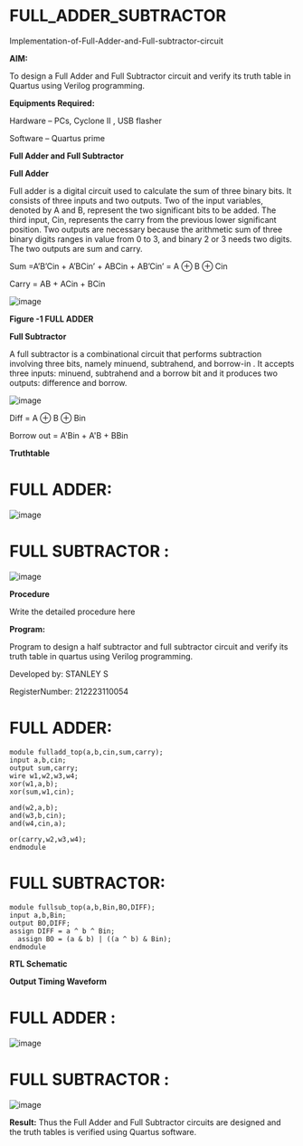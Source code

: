 # FULL_ADDER_SUBTRACTOR

Implementation-of-Full-Adder-and-Full-subtractor-circuit

**AIM:**

To design a Full Adder and Full Subtractor circuit and verify its truth table in Quartus using Verilog programming.

**Equipments Required:**

Hardware – PCs, Cyclone II , USB flasher

Software – Quartus prime

**Full Adder and Full Subtractor**

**Full Adder**

Full adder is a digital circuit used to calculate the sum of three binary bits. It consists of three inputs and two outputs. Two of the input variables, denoted by A and B, represent the two significant bits to be added. The third input, Cin, represents the carry from the previous lower significant position. Two outputs are necessary because the arithmetic sum of three binary digits ranges in value from 0 to 3, and binary 2 or 3 needs two digits. The two outputs are sum and carry.

Sum =A’B’Cin + A’BCin’ + ABCin + AB’Cin’ = A ⊕ B ⊕ Cin 

Carry = AB + ACin + BCin

![image](https://github.com/naavaneetha/FULL_ADDER_SUBTRACTOR/assets/154305477/0f30ba51-5ffb-4198-845f-18e054f675e7)

**Figure -1 FULL ADDER**

**Full Subtractor**

A full subtractor is a combinational circuit that performs subtraction involving three bits, namely minuend, subtrahend, and borrow-in . It accepts three inputs: minuend, subtrahend and a borrow bit and it produces two outputs: difference and borrow.

![image](https://github.com/naavaneetha/FULL_ADDER_SUBTRACTOR/assets/154305477/02b24f51-ab51-4304-9ad6-7b81ffc1ead5)

Diff = A ⊕ B ⊕ Bin 

Borrow out = A'Bin + A'B + BBin

**Truthtable**
# FULL ADDER:
![image](https://github.com/Renusri-Naraharasetty/FULL_ADDER_SUBTRACTOR/assets/146916363/4308a440-d4a2-4fe8-9711-774d8b3ce526)

# FULL SUBTRACTOR :

![image](https://github.com/Renusri-Naraharasetty/FULL_ADDER_SUBTRACTOR/assets/146916363/29667d48-1ca3-4ead-a5d4-b3d384ee38b4)


**Procedure**

Write the detailed procedure here

**Program:**

Program to design a half subtractor and full subtractor circuit and verify its truth table in quartus using Verilog programming. 

Developed by: STANLEY S

RegisterNumber: 212223110054

# FULL ADDER:
```
module fulladd_top(a,b,cin,sum,carry);
input a,b,cin;
output sum,carry;
wire w1,w2,w3,w4;       
xor(w1,a,b);
xor(sum,w1,cin);        

and(w2,a,b);
and(w3,b,cin);
and(w4,cin,a);

or(carry,w2,w3,w4);
endmodule
```
# FULL SUBTRACTOR:
```
module fullsub_top(a,b,Bin,BO,DIFF);
input a,b,Bin;
output BO,DIFF;
assign DIFF = a ^ b ^ Bin;
  assign BO = (a & b) | ((a ^ b) & Bin);
endmodule

```
**RTL Schematic**

**Output Timing Waveform**

# FULL ADDER :

![image](https://github.com/Renusri-Naraharasetty/FULL_ADDER_SUBTRACTOR/assets/146916363/592af914-b3c0-4a92-89ab-0b9af0a243d2)

# FULL SUBTRACTOR :

![image](https://github.com/Renusri-Naraharasetty/FULL_ADDER_SUBTRACTOR/assets/146916363/5d7c44da-2f34-4340-a7ba-97a2ac5737e1)


**Result:**
Thus the Full Adder and Full Subtractor circuits are designed and the truth tables is verified using Quartus software.


